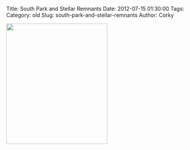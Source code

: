 Title: South Park and Stellar Remnants
Date: 2012-07-15 01:30:00
Tags: 
Category: old
Slug: south-park-and-stellar-remnants
Author: Corky

<div class="separator" style="clear: both; text-align: center;"><a href="http://1.bp.blogspot.com/-6KgNVunEs_Y/UADsqCef25I/AAAAAAAAAY0/7GBs_bE0ky8/s1600/hertzsprung_cartman.jpg" imageanchor="1" style="clear: left; float: left; margin-bottom: 1em; margin-right: 1em;"><img border="0" height="320" src="http://1.bp.blogspot.com/-6KgNVunEs_Y/UADsqCef25I/AAAAAAAAAY0/7GBs_bE0ky8/s320/hertzsprung_cartman.jpg" width="268" /></a></div>

